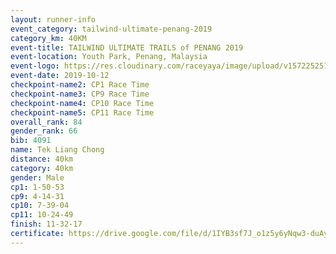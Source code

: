 ```yaml
---
layout: runner-info 
event_category: tailwind-ultimate-penang-2019 
category_km: 40KM 
event-title: TAILWIND ULTIMATE TRAILS of PENANG 2019 
event-location: Youth Park, Penang, Malaysia 
event-logo: https://res.cloudinary.com/raceyaya/image/upload/v1572252513/logo/utop-2019_h9tzys.jpg 
event-date: 2019-10-12 
checkpoint-name2: CP1 Race Time 
checkpoint-name3: CP9 Race Time 
checkpoint-name4: CP10 Race Time 
checkpoint-name5: CP11 Race Time 
overall_rank: 84
gender_rank: 66
bib: 4091
name: Tek Liang Chong
distance: 40km
category: 40km
gender: Male
cp1: 1-50-53
cp9: 4-14-31
cp10: 7-39-04
cp11: 10-24-49
finish: 11-32-17
certificate: https://drive.google.com/file/d/1IYB3sf7J_o1z5y6yNqw3-duAy9oVMjZh/view?usp=sharing
---
```

